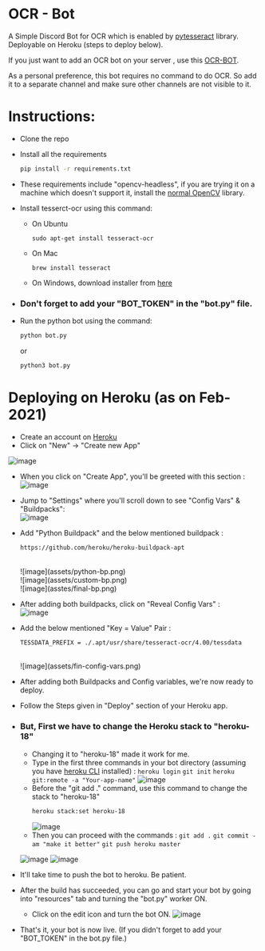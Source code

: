 # OCR - Bot
A Simple Discord Bot for OCR which is enabled by [pytesseract](https://pypi.org/project/pytesseract/) library. Deployable on Heroku (steps to deploy below).

If you just want to add an OCR bot on your server , use this  [OCR-BOT](https://discord.com/api/oauth2/authorize?client_id=805507110363201547&permissions=2048&scope=bot).

As a personal preference, this bot requires no command to do OCR. So add it to a separate channel and make sure other channels are not visible to it.


# Instructions:
 - Clone the repo
 - Install all the requirements
     ```sh
    pip install -r requirements.txt
    ```
- These requirements include "opencv-headless", if you are trying it on a machine which doesn't support it, install the [normal OpenCV](https://pypi.org/project/opencv-python/) library.

- Install tesserct-ocr using this command:
    - On Ubuntu
      ```
      sudo apt-get install tesseract-ocr
      ```
    - On Mac
      ```
      brew install tesseract
      ```
    - On Windows, download installer from [here](https://github.com/UB-Mannheim/tesseract/wiki)
 
- ### Don't forget to add your "BOT_TOKEN" in the "bot.py" file.

- Run the python bot using the command: 
    ```sh
    python bot.py
   ```
    or
    ```sh
    python3 bot.py
    ```
 
# Deploying on Heroku (as on Feb-2021)
- Create an account on [Heroku](https://www.heroku.com/)
- Click on "New" -> "Create new App" <br />

![image](assets/new-app.png)

- When you click on "Create App", you'll be greeted with this section : <br />
![image](assets/first-deploy.png)
- Jump to "Settings" where you'll scroll down to see "Config Vars" & "Buildpacks": <br />
![image](assets/buildpack.png)
- Add "Python Buildpack" and the below mentioned buildpack : 
     ```sh
    https://github.com/heroku/heroku-buildpack-apt
    ```
    <br />
    ![image](assets/python-bp.png) <br />
    ![image](assets/custom-bp.png) <br />
    ![image](asstes/final-bp.png) <br />
- After adding both buildpacks, click on "Reveal Config Vars" : <br />
    ![image](assets/config-vars.png)
- Add the below mentioned "Key = Value" Pair : 
     ```sh
    TESSDATA_PREFIX = ./.apt/usr/share/tesseract-ocr/4.00/tessdata
    ```
    <br />
    ![image](assets/fin-config-vars.png)
- After adding both Buildpacks and Config variables,  we're now ready to deploy.
- Follow the Steps given in "Deploy" section of your Heroku app. <br />
- ### But,  First we have to change the Heroku stack to "heroku-18"
    - Changing it to "heroku-18" made it work for me.
    - Type in the first three commands in your bot directory (assuming you have [heroku CLI](https://devcenter.heroku.com/articles/heroku-cli) installed) : 
           ```
            heroku login
             ```
             ```
            git init
             ```
             ```
            heroku git:remote -a "Your-app-name"
             ```
        ![image](assets/first-two-cmd.png)             
    - Before the "git add ." command, use this command to change the stack to "heroku-18"
         ```sh
         heroku stack:set heroku-18
        ```
        ![image](assets/stack-18.png)
    - Then you can proceed with the commands : 
             ```
            git add .
             ```
             ```
            git commit -am "make it better"
             ```
             ```
            git push heroku master
            ```
            
    ![image](assets/start-dep.png)
    ![image](assets/done-dep.png)
    
- It'll take time to push the bot to heroku. Be patient.
- After the build has succeeded, you can go and start your bot by going into "resources" tab and turning the "bot.py" worker ON.
    - Click on the edit icon and turn the bot ON.
    ![image](assets/bot-on.png)

- That's it, your bot is now live. (If you didn't forget to add your "BOT_TOKEN" in the bot.py file.)
    



